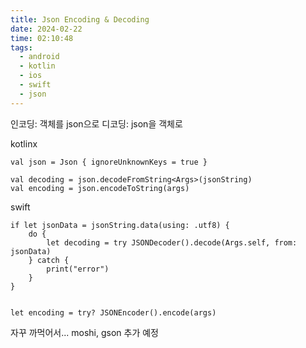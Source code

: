 ```yaml
---
title: Json Encoding & Decoding
date: 2024-02-22
time: 02:10:48
tags:
  - android
  - kotlin
  - ios
  - swift
  - json
---
```

인코딩: 객체를 json으로
디코딩: json을 객체로

kotlinx
```
val json = Json { ignoreUnknownKeys = true }

val decoding = json.decodeFromString<Args>(jsonString)
val encoding = json.encodeToString(args)
```

swift
```
if let jsonData = jsonString.data(using: .utf8) {
	do {
		let decoding = try JSONDecoder().decode(Args.self, from: jsonData)
	} catch {
		print("error")
	}
}


let encoding = try? JSONEncoder().encode(args)
```

자꾸 까먹어서...  moshi, gson 추가 예정